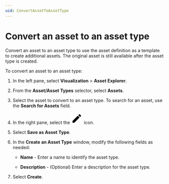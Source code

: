```yaml
---
uid: ConvertAssetToAssetType
---
```


# Convert an asset to an asset type

Convert an asset to an asset type to use the asset definition as a template to create additional assets. The original asset is still available after the asset type is created.

To convert an asset to an asset type:

1. In the left pane, select **Visualization** > **Asset Explorer**.

1. From the **Asset/Asset Types** selector, select **Assets**.

1. Select the asset to convert to an asset type. To search for an asset, use the **Search for Assets** field.

1. In the right pane, select the ![Edit Asset icon](../../../_icons/default/pencil.svg) icon.

1. Select **Save as Asset Type**.

1. In the **Create an Asset Type** window, modify the following fields as needed:

   - **Name** - Enter a name to identify the asset type.

   - **Description** - (Optional) Enter a description for the asset type.

1. Select **Create**.
